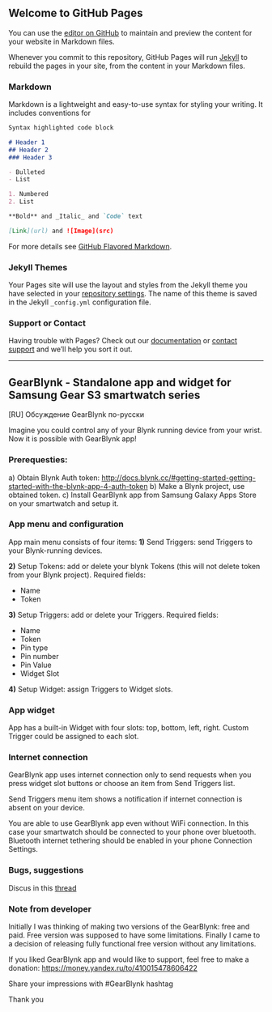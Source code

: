 ## Welcome to GitHub Pages

You can use the [editor on GitHub](https://github.com/091500/091500.github.io/edit/master/README.md) to maintain and preview the content for your website in Markdown files.

Whenever you commit to this repository, GitHub Pages will run [Jekyll](https://jekyllrb.com/) to rebuild the pages in your site, from the content in your Markdown files.

### Markdown

Markdown is a lightweight and easy-to-use syntax for styling your writing. It includes conventions for

```markdown
Syntax highlighted code block

# Header 1
## Header 2
### Header 3

- Bulleted
- List

1. Numbered
2. List

**Bold** and _Italic_ and `Code` text

[Link](url) and ![Image](src)
```

For more details see [GitHub Flavored Markdown](https://guides.github.com/features/mastering-markdown/).

### Jekyll Themes

Your Pages site will use the layout and styles from the Jekyll theme you have selected in your [repository settings](https://github.com/091500/091500.github.io/settings). The name of this theme is saved in the Jekyll `_config.yml` configuration file.

### Support or Contact

Having trouble with Pages? Check out our [documentation](https://help.github.com/categories/github-pages-basics/) or [contact support](https://github.com/contact) and we’ll help you sort it out.

------------

## GearBlynk - Standalone app and widget for Samsung Gear S3 smartwatch series

[RU] Обсуждение GearBlynk по-русски

Imagine you could control any of your Blynk running device from your wrist.
Now it is possible with GearBlynk app!

### Prerequesties:
a) Obtain Blynk Auth token: 
http://docs.blynk.cc/#getting-started-getting-started-with-the-blynk-app-4-auth-token
b) Make a Blynk project, use obtained token.
c) Install GearBlynk app from Samsung Galaxy Apps Store on your smartwatch and setup it.

### App menu and configuration
App main menu consists of four items:
**1)** Send Triggers: send Triggers to your Blynk-running devices.

**2)** Setup Tokens: add or delete your blynk Tokens (this will not delete token from your Blynk project).
Required fields: 
- Name
- Token

**3)** Setup Triggers: add or delete your Triggers.
Required fields: 
- Name
- Token
- Pin type
- Pin number
- Pin Value
- Widget Slot

**4)** Setup Widget: assign Triggers to Widget slots.

### App widget
App has a built-in Widget with four slots: top, bottom, left, right.
Custom Trigger could be assigned to each slot.

### Internet connection
GearBlynk app uses internet connection only to send requests when you press widget slot 
buttons or choose an item from Send Triggers list.

Send Triggers menu item shows a notification if internet connection is absent on your device.

You are able to use GearBlynk app even without WiFi connection. In this case your smartwatch should be connected to your phone over bluetooth. 
Bluetooth internet tethering should be enabled in your phone Connection Settings.

### Bugs, suggestions
Discus in this [thread](https://community.blynk.cc/)

### Note from developer

Initially I was thinking of making two versions of the GearBlynk: free and paid.
Free version was supposed to have some limitations.
Finally I came to a decision of releasing fully functional free version without any limitations.

If you liked GearBlynk app and would like to support, feel free to make a donation:
https://money.yandex.ru/to/410015478606422

Share your impressions with #GearBlynk hashtag

Thank you
